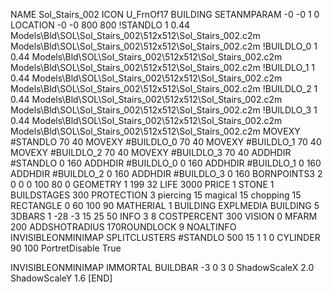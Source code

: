 NAME Sol_Stairs_002
ICON U_FrnOf17
BUILDING
SETANMPARAM -0 -0 1 0
LOCATION -0 -0 800 800
!STANDLO      1 0.44 Models\Bld\SOL\Sol_Stairs_002\512x512\Sol_Stairs_002.c2m Models\Bld\SOL\Sol_Stairs_002\512x512\Sol_Stairs_002.c2m 
!BUILDLO_0    1 0.44 Models\Bld\SOL\Sol_Stairs_002\512x512\Sol_Stairs_002.c2m Models\Bld\SOL\Sol_Stairs_002\512x512\Sol_Stairs_002.c2m 
!BUILDLO_1    1 0.44 Models\Bld\SOL\Sol_Stairs_002\512x512\Sol_Stairs_002.c2m Models\Bld\SOL\Sol_Stairs_002\512x512\Sol_Stairs_002.c2m 
!BUILDLO_2    1 0.44 Models\Bld\SOL\Sol_Stairs_002\512x512\Sol_Stairs_002.c2m Models\Bld\SOL\Sol_Stairs_002\512x512\Sol_Stairs_002.c2m 
!BUILDLO_3    1 0.44 Models\Bld\SOL\Sol_Stairs_002\512x512\Sol_Stairs_002.c2m Models\Bld\SOL\Sol_Stairs_002\512x512\Sol_Stairs_002.c2m 
MOVEXY #STANDLO    70 40
MOVEXY #BUILDLO_0  70 40
MOVEXY #BUILDLO_1  70 40
MOVEXY #BUILDLO_2  70 40
MOVEXY #BUILDLO_3  70 40
ADDHDIR #STANDLO 0 160
ADDHDIR #BUILDLO_0 0 160
ADDHDIR #BUILDLO_1 0 160
ADDHDIR #BUILDLO_2 0 160
ADDHDIR #BUILDLO_3 0 160
BORNPOINTS3 2 0 0 0 100 80 0
GEOMETRY 1 199 32
LIFE     3000
PRICE 1 STONE 1
BUILDSTAGES 300
PROTECTION 3 piercing 15 magical 15 chopping 15
RECTANGLE    0 60 100 90
MATHERIAL 1 BUILDING
EXPLMEDIA BUILDING 5
3DBARS 1 -28 -3 15 25 50
INFO 3 8
COSTPERCENT 300
VISION 0
MFARM 200
ADDSHOTRADIUS 170ROUNDLOCK 9
NOALTINFO
INVISIBLEONMINIMAP
SPLITCLUSTERS #STANDLO 500 15 1 1 0
CYLINDER 90 100
PortretDisable True

INVISIBLEONMINIMAP
IMMORTAL
BUILDBAR -3 0 3 0
ShadowScaleX 2.0
ShadowScaleY 1.6
[END]
